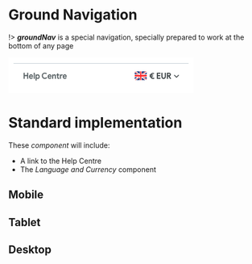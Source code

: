 # Ground Navigation
!> ***groundNav*** is a special navigation, specially prepared to work at the bottom of any page

![Ground Navigation](groundNav.png  ':size=500')

# Standard implementation

These _component_ will include:
 - A link to the Help Centre
 - The _Language and Currency_ component

## Mobile
## Tablet
## Desktop